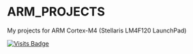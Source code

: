 # ARM_PROJECTS
My projects for ARM Cortex-M4 (Stellaris LM4F120 LaunchPad)

[![Visits Badge](https://badges.pufler.dev/visits/VladimirBakum/ARM_PROJECTS)](https://badges.pufler.dev)
